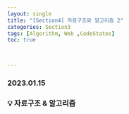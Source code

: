 ```yaml
---
layout: single
title: "[Section4] 자료구조와 알고리즘 2"
categories: Section3
tags: [Algorithm, Web ,CodeStates]
toc: true



---
```


### 2023.01.15

### 💡 자료구조 & 알고리즘